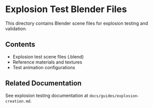 # Explosion Test Blender Files

This directory contains Blender scene files for explosion testing and validation.

## Contents

- Explosion test scene files (.blend)
- Reference materials and textures
- Test animation configurations

## Related Documentation

See explosion testing documentation at `docs/guides/explosion-creation.md`.

